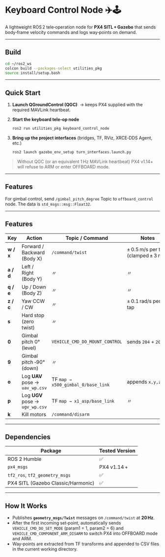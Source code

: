 # Keyboard Control Node ✈️🕹️

A lightweight ROS 2 tele‑operation node for **PX4 SITL + Gazebo** that sends body‑frame velocity commands and logs way‑points on demand.

---

## Build

```bash
cd ~/ros2_ws
colcon build --packages-select utilities_pkg
source install/setup.bash
```

---

## Quick Start

1. **Launch QGroundControl (QGC)**  → keeps PX4 supplied with the required MAVLink heartbeat.
2. **Start the keyboard tele‑op node**

   ```bash
   ros2 run utilities_pkg keyboard_control_node
   ```
3. **Bring up the project interfaces** (bridges, TF, RViz, XRCE‑DDS Agent, etc.)

   ```bash
   ros2 launch gazebo_env_setup turn_interfaces.launch.py
   ```

> Without QGC (or an equivalent 1 Hz MAVLink heartbeat) PX4 v1.14+ will refuse to ARM or enter OFFBOARD mode.
---
## Features


For gimbal control, send `/gimbal_pitch_degree` Topic to `offboard_control` node.
The data is `std_msgs::msg::Float32`.


---

## Features

| Key       | Action                          | Topic / Command                    | Notes                               |
| --------- | ------------------------------- | ---------------------------------- | ----------------------------------- |
| **w / x** | Forward / Backward (Body X)     | `/command/twist`                   | ± 0.5 m/s per tap (clamped ± 3 m/s) |
| **a / d** | Left / Right (Body Y)           | 〃                                 | 〃                                  |
| **q / e** | Up / Down (Body Z)              | 〃                                 | 〃                                  |
| **z / c** | Yaw CCW / CW                    | 〃                                 | ± 0.1 rad/s per tap                 |
| **s**     | Hard stop (zero twist)          | 〃                                 |                                     |
| **0**     | Gimbal pitch 0° (level)         | `VEHICLE_CMD_DO_MOUNT_CONTROL`     | sends `204` + `205`                 |
| **9**     | Gimbal pitch ‑90° (down)        | 〃                                 |                                     |
| **o**     | Log **UAV** pose → `uav_wp.csv` | TF `map → x500_gimbal_0/base_link` | appends `x,y,z`                     |
| **p**     | Log **UGV** pose → `ugv_wp.csv` | TF `map → x1_asp/base_link`        | 〃                                  |
| **k**     | Kill motors                     | `/command/disarm`                  |                                     |
---

## Dependencies

| Package                            | Tested Version |
| ---------------------------------- | -------------- |
| ROS 2 Humble                       | ✅              |
| `px4_msgs`                         | PX4 v1.14 +    |
| `tf2_ros`, `tf2_geometry_msgs`     | ✅              |
| PX4 SITL (Gazebo Classic/Harmonic) | ✅              |

---

## How It Works

* Publishes **`geometry_msgs/Twist`** messages on `/command/twist` at **20 Hz**.
* After the first incoming set‑point, automatically sends
  `VEHICLE_CMD_DO_SET_MODE` (param1 = 1, param2 = 6) and `VEHICLE_CMD_COMPONENT_ARM_DISARM` to switch PX4 into OFFBOARD mode and ARM.
* Way‑points are extracted from TF transforms and appended to CSV files in the current working directory.
